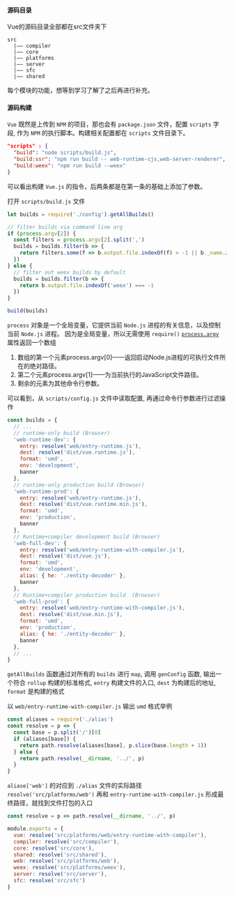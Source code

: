 #### 源码目录
Vue的源码目录全部都在src文件夹下
```
src
  |—— compiler
  |—— core 
  |—— platforms
  |—— server
  |—— sfc
  |—— shared
```
每个模块的功能，想等到学习了解了之后再进行补充。

#### 源码构建
`Vue` 既然是上传到 `NPM` 的项目，那也会有 `package.json` 文件，配置 `scripts` 字段, 作为 `NPM` 的执行脚本。构建相关配置都在 `scripts` 文件目录下。

``` json
"scripts" : {
  "build": "node scripts/build.js",
  "build:ssr": "npm run build -- web-runtime-cjs,web-server-renderer",
  "build:weex": "npm run build --weex"
}
```
可以看出构建 `Vue.js` 的指令，后两条都是在第一条的基础上添加了参数。

打开 `scripts/build.js` 文件
```javascript
let builds = require('./config').getAllBuilds()

// filter builds via command line arg
if (process.argv[2]) {
  const filters = process.argv[2].split(',')
  builds = builds.filter(b => {
    return filters.some(f => b.output.file.indexOf(f) > -1 || b._name.indexOf(f) > -1)
  })
} else {
  // filter out weex builds by default
  builds = builds.filter(b => {
    return b.output.file.indexOf('weex') === -1
  })
}

build(builds)
```

`process` 对象是一个全局变量，它提供当前 `Node.js` 进程的有关信息，以及控制当前  `Node.js` 进程。 因为是全局变量，所以无需使用 `require()`
[`process.argv`](https://nodejs.org/dist/latest-v14.x/docs/api/process.html#process_process_argv]) 属性返回一个数组
1. 数组的第一个元素process.argv[0]——返回启动Node.js进程的可执行文件所在的绝对路径。
2. 第二个元素process.argv[1]——为当前执行的JavaScript文件路径。
3. 剩余的元素为其他命令行参数。

可以看到，从 `scripts/config.js` 文件中读取配置, 再通过命令行参数进行过滤操作
```javascript
const builds = {
  // ...
  // runtime-only build (Browser)
  'web-runtime-dev': {
    entry: resolve('web/entry-runtime.js'),
    dest: resolve('dist/vue.runtime.js'),
    format: 'umd',
    env: 'development',
    banner
  },
  // runtime-only production build (Browser)
  'web-runtime-prod': {
    entry: resolve('web/entry-runtime.js'),
    dest: resolve('dist/vue.runtime.min.js'),
    format: 'umd',
    env: 'production',
    banner
  },
  // Runtime+compiler development build (Browser)
  'web-full-dev': {
    entry: resolve('web/entry-runtime-with-compiler.js'),
    dest: resolve('dist/vue.js'),
    format: 'umd',
    env: 'development',
    alias: { he: './entity-decoder' },
    banner
  },
  // Runtime+compiler production build  (Browser)
  'web-full-prod': {
    entry: resolve('web/entry-runtime-with-compiler.js'),
    dest: resolve('dist/vue.min.js'),
    format: 'umd',
    env: 'production',
    alias: { he: './entity-decoder' },
    banner
  },
  // ...
}
```
`getAllBuilds` 函数通过对所有的 `builds` 进行 `map`, 调用 `genConfig` 函数, 输出一个符合 `rollup` 构建的标准格式, `entry` 构建文件的入口, `dest` 为构建后的地址, `format` 是构建的格式

以 `web/entry-runtime-with-compiler.js` 输出 `umd` 格式举例
```javascript
const aliases = require('./alias')
const resolve = p => {
  const base = p.split('/')[0]
  if (aliases[base]) {
    return path.resolve(aliases[base], p.slice(base.length + 1))
  } else {
    return path.resolve(__dirname, '../', p)
  }
}
```
`aliase['web']` 的对应到 `./alias` 文件的实际路径 `resolve('src/platforms/web')` 再和 `entry-runtime-with-compiler.js` 形成最终路径，就找到文件打包的入口
```javascript
const resolve = p => path.resolve(__dirname, '../', p)

module.exports = {
  vue: resolve('src/platforms/web/entry-runtime-with-compiler'),
  compiler: resolve('src/compiler'),
  core: resolve('src/core'),
  shared: resolve('src/shared'),
  web: resolve('src/platforms/web'),
  weex: resolve('src/platforms/weex'),
  server: resolve('src/server'),
  sfc: resolve('src/sfc')
}
```